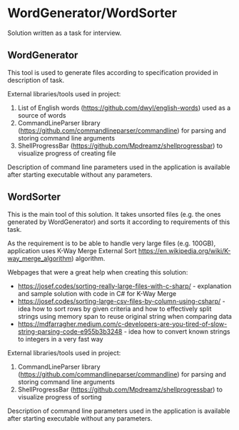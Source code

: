 # WordGenerator/WordSorter

Solution written as a task for interview.

## WordGenerator

This tool is used to generate files according to specification provided in description of task.

External libraries/tools used in project:
1. List of English words (https://github.com/dwyl/english-words) used as a source of words
2. CommandLineParser library (https://github.com/commandlineparser/commandline) for parsing and storing command line arguments
3. ShellProgressBar (https://github.com/Mpdreamz/shellprogressbar) to visualize progress of creating file

Description of command line parameters used in the application is available after starting executable without any parameters.

## WordSorter

This is the main tool of this solution. It takes unsorted files (e.g. the ones generated by WordGenerator) and sorts it according to requirements of this task.

As the requirement is to be able to handle very large files (e.g. 100GB), application uses K-Way Merge External Sort https://en.wikipedia.org/wiki/K-way_merge_algorithm) algorithm.

Webpages that were a great help when creating this solution:
* https://josef.codes/sorting-really-large-files-with-c-sharp/ - explanation and sample solution with code in C# for K-Way Merge
* https://josef.codes/sorting-large-csv-files-by-column-using-csharp/ - idea how to sort rows by given criteria and how to effectively split strings using memory span to reuse original string when comparing data
* https://mdfarragher.medium.com/c-developers-are-you-tired-of-slow-string-parsing-code-e955b3b3248 - idea how to convert known strings to integers in a very fast way

External libraries/tools used in project:
1. CommandLineParser library (https://github.com/commandlineparser/commandline) for parsing and storing command line arguments
2. ShellProgressBar (https://github.com/Mpdreamz/shellprogressbar) to visualize progress of sorting

Description of command line parameters used in the application is available after starting executable without any parameters.
